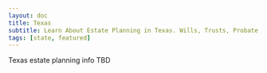 ```yaml
---
layout: doc
title: Texas
subtitle: Learn About Estate Planning in Texas. Wills, Trusts, Probate, and More in Texas. Find a Texas Estate Attorney for Your Estate Planning Needs.
tags: [state, featured]
---
```


Texas estate planning info TBD
